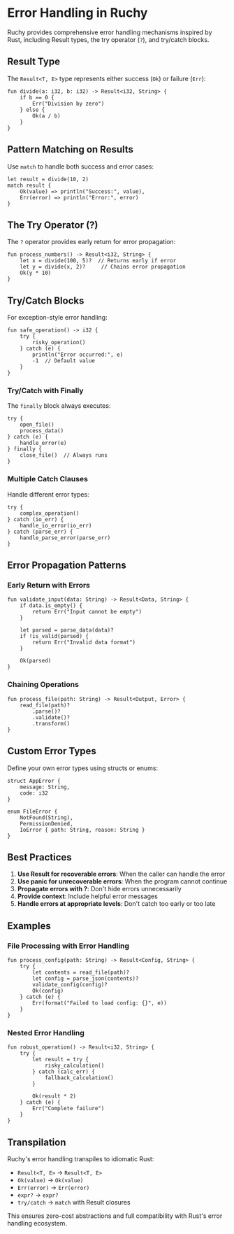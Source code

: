 # Error Handling in Ruchy

Ruchy provides comprehensive error handling mechanisms inspired by Rust, including Result types, the try operator (`?`), and try/catch blocks.

## Result Type

The `Result<T, E>` type represents either success (`Ok`) or failure (`Err`):

```ruchy
fun divide(a: i32, b: i32) -> Result<i32, String> {
    if b == 0 {
        Err("Division by zero")
    } else {
        Ok(a / b)
    }
}
```

## Pattern Matching on Results

Use `match` to handle both success and error cases:

```ruchy
let result = divide(10, 2)
match result {
    Ok(value) => println("Success:", value),
    Err(error) => println("Error:", error)
}
```

## The Try Operator (?)

The `?` operator provides early return for error propagation:

```ruchy
fun process_numbers() -> Result<i32, String> {
    let x = divide(100, 5)?  // Returns early if error
    let y = divide(x, 2)?     // Chains error propagation
    Ok(y * 10)
}
```

## Try/Catch Blocks

For exception-style error handling:

```ruchy
fun safe_operation() -> i32 {
    try {
        risky_operation()
    } catch (e) {
        println("Error occurred:", e)
        -1  // Default value
    }
}
```

### Try/Catch with Finally

The `finally` block always executes:

```ruchy
try {
    open_file()
    process_data()
} catch (e) {
    handle_error(e)
} finally {
    close_file()  // Always runs
}
```

### Multiple Catch Clauses

Handle different error types:

```ruchy
try {
    complex_operation()
} catch (io_err) {
    handle_io_error(io_err)
} catch (parse_err) {
    handle_parse_error(parse_err)
}
```

## Error Propagation Patterns

### Early Return with Errors

```ruchy
fun validate_input(data: String) -> Result<Data, String> {
    if data.is_empty() {
        return Err("Input cannot be empty")
    }

    let parsed = parse_data(data)?
    if !is_valid(parsed) {
        return Err("Invalid data format")
    }

    Ok(parsed)
}
```

### Chaining Operations

```ruchy
fun process_file(path: String) -> Result<Output, Error> {
    read_file(path)?
        .parse()?
        .validate()?
        .transform()
}
```

## Custom Error Types

Define your own error types using structs or enums:

```ruchy
struct AppError {
    message: String,
    code: i32
}

enum FileError {
    NotFound(String),
    PermissionDenied,
    IoError { path: String, reason: String }
}
```

## Best Practices

1. **Use Result for recoverable errors**: When the caller can handle the error
2. **Use panic for unrecoverable errors**: When the program cannot continue
3. **Propagate errors with ?**: Don't hide errors unnecessarily
4. **Provide context**: Include helpful error messages
5. **Handle errors at appropriate levels**: Don't catch too early or too late

## Examples

### File Processing with Error Handling

```ruchy
fun process_config(path: String) -> Result<Config, String> {
    try {
        let contents = read_file(path)?
        let config = parse_json(contents)?
        validate_config(config)?
        Ok(config)
    } catch (e) {
        Err(format("Failed to load config: {}", e))
    }
}
```

### Nested Error Handling

```ruchy
fun robust_operation() -> Result<i32, String> {
    try {
        let result = try {
            risky_calculation()
        } catch (calc_err) {
            fallback_calculation()
        }

        Ok(result * 2)
    } catch (e) {
        Err("Complete failure")
    }
}
```

## Transpilation

Ruchy's error handling transpiles to idiomatic Rust:

- `Result<T, E>` → `Result<T, E>`
- `Ok(value)` → `Ok(value)`
- `Err(error)` → `Err(error)`
- `expr?` → `expr?`
- `try/catch` → `match` with Result closures

This ensures zero-cost abstractions and full compatibility with Rust's error handling ecosystem.